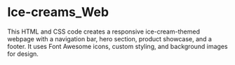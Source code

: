 # Ice-creams_Web
This HTML and CSS code creates a responsive ice-cream-themed webpage with a navigation bar, hero section, product showcase, and a footer. It uses Font Awesome icons, custom styling, and background images for design.
